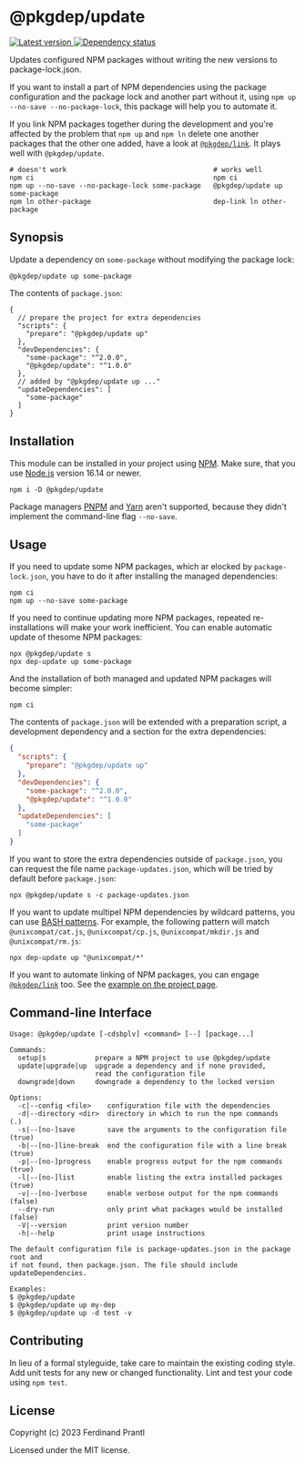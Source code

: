 # @pkgdep/update

[![Latest version](https://img.shields.io/npm/v/@pkgdep/update)
 ![Dependency status](https://img.shields.io/librariesio/release/npm/@pkgdep/update)
](https://www.npmjs.com/package/@pkgdep/update)

Updates configured NPM packages without writing the new versions to package-lock.json.

If you want to install a part of NPM dependencies using the package configuration and the package lock and another part without it, using `npm up --no-save --no-package-lock`, this package will help you to automate it.

If you link NPM packages together during the development and you're affected by the problem that `npm up` and `npm ln` delete one another packages that the other one added, have a look at [`@pkgdep/link`]. It plays well with `@pkgdep/update`.

    # doesn't work                                    # works well
    npm ci                                            npm ci
    npm up --no-save --no-package-lock some-package   @pkgdep/update up some-package
    npm ln other-package                              dep-link ln other-package

## Synopsis

Update a dependency on `some-package` without modifying the package lock:

    @pkgdep/update up some-package

The contents of `package.json`:

```jsonc
{
  // prepare the project for extra dependencies
  "scripts": {
    "prepare": "@pkgdep/update up"
  },
  "devDependencies": {
    "some-package": "^2.0.0",
    "@pkgdep/update": "^1.0.0"
  },
  // added by "@pkgdep/update up ..."
  "updateDependencies": [
    "some-package"
  ]
}
```

## Installation

This module can be installed in your project using [NPM]. Make sure, that you use [Node.js] version 16.14 or newer.

    npm i -D @pkgdep/update

Package managers [PNPM] and [Yarn] aren't supported, because they didn't implement the command-line flag `--no-save`.

## Usage

If you need to update some NPM packages, which ar elocked by `package-lock.json`, you have to do it after installing the managed dependencies:

    npm ci
    npm up --no-save some-package

If you need to continue updating more NPM packages, repeated re-installations will make your work inefficient. You can enable automatic update of thesome NPM packages:

    npx @pkgdep/update s
    npx dep-update up some-package

And the installation of both managed and updated NPM packages will become simpler:

    npm ci

The contents of `package.json` will be extended with a preparation script, a development dependency and a section for the extra dependencies:

```json
{
  "scripts": {
    "prepare": "@pkgdep/update up"
  },
  "devDependencies": {
    "some-package": "^2.0.0",
    "@pkgdep/update": "^1.0.0"
  },
  "updateDependencies": [
    "some-package"
  ]
}
```

If you want to store the extra dependencies outside of `package.json`, you can request the file name `package-updates.json`, which will be tried by default before `package.json`:

    npx @pkgdep/update s -c package-updates.json

If you want to update multipel NPM dependencies by wildcard patterns, you can use [BASH patterns]. For example, the following pattern will match `@unixcompat/cat.js`, `@unixcompat/cp.js`, `@unixcompat/mkdir.js` and `@unixcompat/rm.js`:

    npx dep-update up "@unixcompat/*"

If you want to automate linking of NPM packages, you can engage [`@pkgdep/link`] too. See the [example on the project page].

## Command-line Interface

    Usage: @pkgdep/update [-cdsbplv] <command> [--] [package...]

    Commands:
      setup|s            prepare a NPM project to use @pkgdep/update
      update|upgrade|up  upgrade a dependency and if none provided,
                         read the configuration file
      downgrade|down     downgrade a dependency to the locked version

    Options:
      -c|--config <file>    configuration file with the dependencies
      -d|--directory <dir>  directory in which to run the npm commands   (.)
      -s|--[no-]save        save the arguments to the configuration file (true)
      -b|--[no-]line-break  end the configuration file with a line break (true)
      -p|--[no-]progress    enable progress output for the npm commands  (true)
      -l|--[no-]list        enable listing the extra installed packages  (true)
      -v|--[no-]verbose     enable verbose output for the npm commands   (false)
      --dry-run             only print what packages would be installed  (false)
      -V|--version          print version number
      -h|--help             print usage instructions

    The default configuration file is package-updates.json in the package root and
    if not found, then package.json. The file should include updateDependencies.

    Examples:
    $ @pkgdep/update
    $ @pkgdep/update up my-dep
    $ @pkgdep/update up -d test -v

## Contributing

In lieu of a formal styleguide, take care to maintain the existing coding style.  Add unit tests for any new or changed functionality. Lint and test your code using `npm test`.

## License

Copyright (c) 2023 Ferdinand Prantl

Licensed under the MIT license.

[Node.js]: http://nodejs.org/
[NPM]: https://www.npmjs.com/
[PNPM]: https://pnpm.io/
[Yarn]: https://yarnpkg.com/
[`@pkgdep/link`]: https://www.npmjs.com/package/@pkgdep/link
[example on the project page]: ../../README.md#extra-and-link
[BASH patterns]: https://www.linuxjournal.com/content/pattern-matching-bash